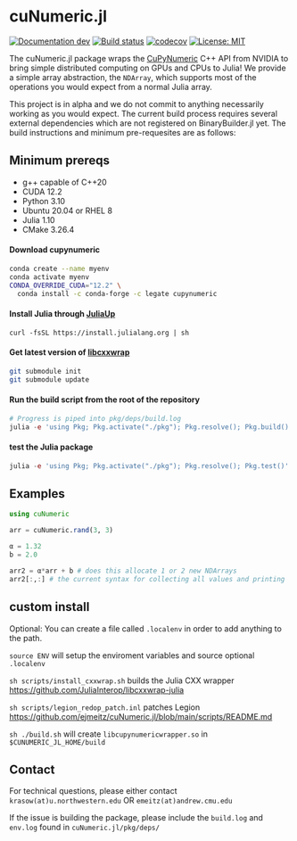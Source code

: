 # cuNumeric.jl

[![Documentation dev](https://img.shields.io/badge/docs-stable-blue.svg)](https://ejmeitz.github.io/cuNumeric.jl/dev)
[![Build status](https://ci.appveyor.com/api/projects/status/973jtue9itgvvlc7?svg=true)](https://ci.appveyor.com/project/ejmeitz/cunumeric-jl)
[![codecov](https://codecov.io/github/ejmeitz/cuNumeric.jl/branch/main/graph/badge.svg)](https://app.codecov.io/github/ejmeitz/cuNumeric.jl)
[![License: MIT](https://img.shields.io/badge/License-MIT-green.svg)](https://opensource.org/licenses/MIT)

The cuNumeric.jl package wraps the [CuPyNumeric](https://github.com/nv-legate/cupynumeric) C++ API from NVIDIA to bring simple distributed computing on GPUs and CPUs to Julia! We provide a simple array abstraction, the `NDArray`, which supports most of the operations you would expect from a normal Julia array.

This project is in alpha and we do not commit to anything necessarily working as you would expect. The current build process requires several external dependencies which are not registered on BinaryBuilder.jl yet. The build instructions and minimum pre-requesites are as follows:

## Minimum prereqs
- g++ capable of C++20
- CUDA 12.2
- Python 3.10
- Ubuntu 20.04 or RHEL 8
- Julia 1.10
- CMake 3.26.4 

#### Download cupynumeric 

```bash 
conda create --name myenv 
conda activate myenv
CONDA_OVERRIDE_CUDA="12.2" \
  conda install -c conda-forge -c legate cupynumeric
```

#### Install Julia through [JuliaUp](https://github.com/JuliaLang/juliaup)
`curl -fsSL https://install.julialang.org | sh`

#### Get latest version of [libcxxwrap](https://github.com/JuliaInterop/libcxxwrap-julia)
```bash
git submodule init
git submodule update
```

#### Run the build script from the root of the repository
```julia
# Progress is piped into pkg/deps/build.log
julia -e 'using Pkg; Pkg.activate("./pkg"); Pkg.resolve(); Pkg.build()'
```

#### test the Julia package
```julia
julia -e 'using Pkg; Pkg.activate("./pkg"); Pkg.resolve(); Pkg.test()'
```

## Examples
```julia
using cuNumeric

arr = cuNumeric.rand(3, 3)

α = 1.32
b = 2.0

arr2 = α*arr + b # does this allocate 1 or 2 new NDArrays
arr2[:,:] # the current syntax for collecting all values and printing
```

## custom install

Optional: You can create a file called `.localenv` in order to add anything to the path. 

`source ENV` will setup the enviroment variables and source optional `.localenv`

`sh scripts/install_cxxwrap.sh`  builds the Julia CXX wrapper https://github.com/JuliaInterop/libcxxwrap-julia

`sh scripts/legion_redop_patch.inl` patches Legion https://github.com/ejmeitz/cuNumeric.jl/blob/main/scripts/README.md

`sh ./build.sh` will create `libcupynumericwrapper.so` in `$CUNUMERIC_JL_HOME/build`

## Contact
For technical questions, please either contact 
`krasow(at)u.northwestern.edu` OR
`emeitz(at)andrew.cmu.edu`

If the issue is building the package, please include the `build.log` and `env.log` found in `cuNumeric.jl/pkg/deps/` 
